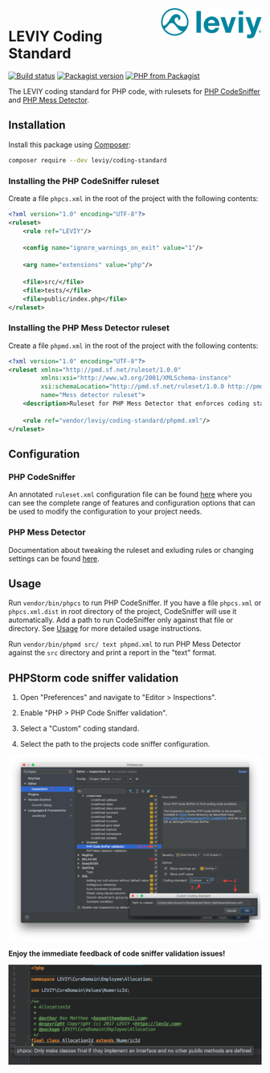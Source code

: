 <img src="docs/logo.svg" width="200" alt="Leviy logo" align="right" />

# LEVIY Coding Standard

[![Build status](https://img.shields.io/travis/leviy/php-coding-standard.svg)](https://travis-ci.org/leviy/php-coding-standard)
[![Packagist version](https://img.shields.io/packagist/v/leviy/coding-standard.svg)](https://packagist.org/packages/leviy/coding-standard)
[![PHP from Packagist](https://img.shields.io/packagist/php-v/leviy/coding-standard.svg)](https://github.com/leviy/php-coding-standard/blob/master/composer.json)

The LEVIY coding standard for PHP code, with rulesets for
[PHP CodeSniffer](https://github.com/squizlabs/PHP_CodeSniffer) and
[PHP Mess Detector](https://phpmd.org/).

## Installation

Install this package using [Composer](https://getcomposer.org/):

```bash
composer require --dev leviy/coding-standard
```

### Installing the PHP CodeSniffer ruleset

Create a file `phpcs.xml` in the root of the project with the following contents:

```xml
<?xml version="1.0" encoding="UTF-8"?>
<ruleset>
    <rule ref="LEVIY"/>

    <config name="ignore_warnings_on_exit" value="1"/>

    <arg name="extensions" value="php"/>

    <file>src/</file>
    <file>tests/</file>
    <file>public/index.php</file>
</ruleset>
```

### Installing the PHP Mess Detector ruleset

Create a file `phpmd.xml` in the root of the project with the following contents:

```xml
<?xml version="1.0" encoding="UTF-8"?>
<ruleset xmlns="http://pmd.sf.net/ruleset/1.0.0"
         xmlns:xsi="http://www.w3.org/2001/XMLSchema-instance"
         xsi:schemaLocation="http://pmd.sf.net/ruleset/1.0.0 http://pmd.sf.net/ruleset_xml_schema.xsd"
         name="Mess detector ruleset">
    <description>Ruleset for PHP Mess Detector that enforces coding standards</description>

    <rule ref="vendor/leviy/coding-standard/phpmd.xml"/>
</ruleset>
```
    
## Configuration

### PHP CodeSniffer

An annotated `ruleset.xml` configuration file can be found [here](https://github.com/squizlabs/PHP_CodeSniffer/wiki/Annotated-ruleset.xml)
where you can see the complete range of features and configuration options that can be used to modify the configuration to your project needs.

### PHP Mess Detector

Documentation about tweaking the ruleset and exluding rules or changing settings
can be found [here](https://phpmd.org/documentation/creating-a-ruleset.html).

## Usage
        
Run `vendor/bin/phpcs` to run PHP CodeSniffer. If you have a file `phpcs.xml` or
`phpcs.xml.dist` in root directory of the project, CodeSniffer will use it
automatically. Add a path to run CodeSniffer only against that
file or directory. See
[Usage](https://github.com/squizlabs/PHP_CodeSniffer/wiki/Usage) for more
detailed usage instructions.
        
Run `vendor/bin/phpmd src/ text phpmd.xml` to run PHP Mess Detector against the
`src` directory and print a report in the "text" format.

## PHPStorm code sniffer validation

1. Open "Preferences" and navigate to "Editor > Inspections".

2. Enable "PHP > PHP Code Sniffer validation".

3. Select a "Custom" coding standard.

4. Select the path to the projects code sniffer configuration.

![](docs/preferences-dialog.png)

**Enjoy the immediate feedback of code sniffer validation issues!**

![](docs/code-sniffer-validation-hint.png)
